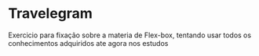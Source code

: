 # Travelegram
Exercicio para fixação sobre a materia de Flex-box, tentando usar todos os conhecimentos adquiridos ate agora nos estudos
